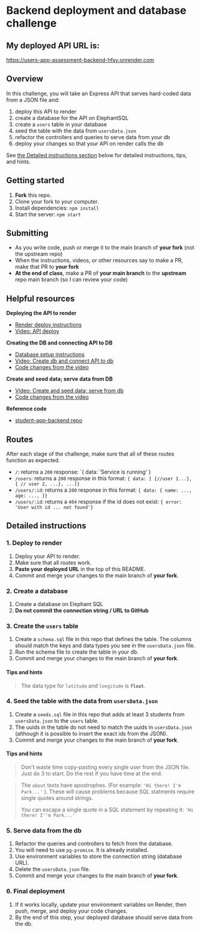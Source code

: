 # Backend deployment and database challenge

## My deployed API URL is:
https://users-app-assessment-backend-hfsy.onrender.com

## Overview
In this challenge, you will take an Express API that serves hard-coded data from a JSON file and:

1. deploy this API to render
1. create a database for the API on ElephantSQL
1. create a `users` table in your database
1. seed the table with the data from `usersData.json`
1. refactor the controllers and queries to serve data from your db
1. deploy your changes so that your API on render calls the db

See [the Detailed instructions section](#tasks) below for detailed instructions, tips, and hints.

## Getting started

1. **Fork** this repo.
1. Clone your fork to your computer.
1. Install dependencies: `npm install`
1. Start the server: `npm start`

## Submitting
- As you write code, push or merge it to the main branch of **your fork** (not the upstream repo)
- When the instructions, videos, or other resources say to make a PR, make that PR to **your fork**
- **At the end of class**, make a PR of **your main branch** to the **upstream** repo main branch (so I can review your code)

## Helpful resources
**Deploying the API to render**

- [Render deploy instructions](https://docs.google.com/document/d/1KZt0TkDx5hL7A9aNmI3uZwa1tM_0JPx9rUgBi-4iPWw/edit?usp=sharing)
- [Video: API deploy](https://us06web.zoom.us/rec/share/yXGGHRpoY_duDmjX87oVPiLNtpiH16SZJUWbS6D2qWujM1vK7Z1PBBm9H5LWk3AP.8ileRqPEQmhXca3B?startTime=1676920872000&pwd=i5e07v6GrC9npe7mEzr5yJXpy3qrO9kp)

**Creating the DB and connecting API to DB**

- [Database setup instructions](https://docs.google.com/document/d/1faTGqezDteB4HecJp3f0aZgT7mvXU52My_7-_MNJMmo/edit?usp=sharing)
- [Video: Create db and connect API to db](https://us06web.zoom.us/rec/share/gEz-eUuwZCbLv_VFOXvozcWSgytMj3KK3XxVnOQZwA1L7U_NSfWKASNk4vEKK-qu.VnCe5S2CSnd5exii?startTime=1677263406000&pwd=qHjCHrx55Lfu5wMCltAEozflkPcvAG1d)
- [Code changes from the video](https://github.com/mikeboyle/student-app-backend/pull/3/files)

**Create and seed data; serve data from DB**
- [Video: Create and seed data; serve from db](https://us06web.zoom.us/rec/share/kQNjT8bane_j_vDJx8IKoZnk7Z5WalZDfMLQvzCyR0ZF7a2OUoCChN6vQAcE0Ai8.CL2R90qQjzrXpDFo?startTime=1677609325000&pwd=KRxHYGQ0iakfZkd8TaZnCtCf1LJvwtTk)
- [Code changes from the video](https://github.com/mikeboyle/student-app-backend/pull/8/files)

**Reference code**
- [student-app-backend repo](https://github.com/mikeboyle/student-app-backend)


## Routes
After each stage of the challenge, make sure that all of these routes function as expected.

- `/`: returns a `200` response: `{ data: 'Service is running' }
- `/users`: returns a `200` response in this format: `{ data: [ {//user 1...}, { // user 2, ...}, ...]}`
- `/users/:id`: returns a `200` response in this format: `{ data: { name: ..., age: ..., }}`
- `/users/:id`: returns a `404` response if the id does not exist: `{ error: 'User with id ... not found'}`

## <a id="tasks"></a>Detailed instructions

### 1. Deploy to render
1. Deploy your API to render.
1. Make sure that all routes work.
1. **Paste your deployed URL** in the top of this README.
1. Commit and merge your changes to the main branch of **your fork**.

### 2. Create a database
1. Create a database on Elephant SQL
1. **Do not commit the connection string / URL to GitHub**

### 3. Create the `users` table
1. Create a `schema.sql` file in this repo that defines the table. The columns should match the keys and data types you see in the `usersData.json` file.
1. Run the schema file to create the table in your db.
1. Commit and merge your changes to the main branch of **your fork**.

#### Tips and hints
> The data type for `latitude` and `longitude` is **`float`**.

### 4. Seed the table with the data from `usersData.json`
1. Create a `seeds.sql` file in this repo that adds at least 3 students from `usersData.json` to the `users` table.
1. The uuids in the table do not need to match the uuids in `usersData.json` (although it is possible to insert the exact ids from the JSON).
1. Commit and merge your changes to the main branch of **your fork**.

#### Tips and hints
> Don't waste time copy-pasting every single user from the JSON file. Just do 3 to start. Do the rest if you have time at the end.

> The `about` texts have apostrophes. (For example: `'Hi there! I'm Park...'` ). These will cause problems because SQL statments require single quotes around strings.
>
>You can escape a single quote in a SQL statement by repeating it: `'Hi there! I''m Park...'`

### 5. Serve data from the db
1. Refactor the queries and controllers to fetch from the database.
1. You will need to use `pg-promise`. It is already installed.
1. Use environment variables to store the connection string (database URL).
1. Delete the `usersData.json` file.
1. Commit and merge your changes to the main branch of **your fork**.

### 6. Final deployment
1. If it works locally, update your environment variables on Render, then push, merge, and deploy your code changes.
1. By the end of this step, your deployed database should serve data from the db.
